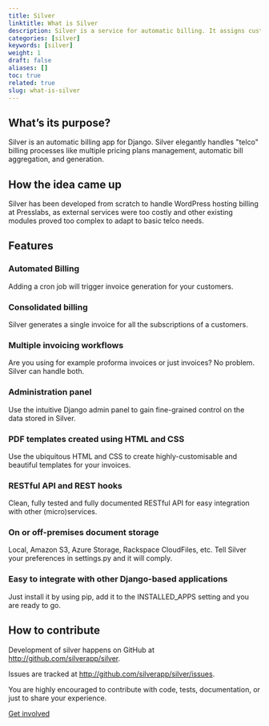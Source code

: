 ```yaml
---
title: Silver
linktitle: What is Silver
description: Silver is a service for automatic billing. It assigns customers to plans and creates automatic invoice entries.
categories: [silver]
keywords: [silver]
weight: 1
draft: false
aliases: []
toc: true
related: true
slug: what-is-silver
---
```


## What’s its purpose?

Silver is an automatic billing app for Django. Silver elegantly handles "telco" billing processes like multiple pricing plans management, automatic bill aggregation, and generation.

## How the idea came up

Silver has been developed from scratch to handle WordPress hosting billing at Presslabs, as external services were too costly and other existing modules proved too complex to adapt to basic telco needs.

## Features

### Automated Billing
Adding a cron job will trigger invoice generation for your customers.

### Consolidated billing
Silver generates a single invoice for all the subscriptions of a customers.

### Multiple invoicing workflows

Are you using for example proforma invoices or just invoices? No problem. Silver can handle both.

### Administration panel

Use the intuitive Django admin panel to gain fine-grained control on the data stored in Silver.

### PDF templates created using HTML and CSS

Use the ubiquitous HTML and CSS to create highly-customisable and beautiful templates for your invoices.

### RESTful API and REST hooks

Clean, fully tested and fully documented RESTful API for easy integration with other (micro)services.

### On or off-premises document storage

Local, Amazon S3, Azure Storage, Rackspace CloudFiles, etc. Tell Silver your preferences in settings.py and it will comply.

### Easy to integrate with other Django-based applications

Just install it by using pip, add it to the INSTALLED_APPS setting and you are ready to go.

## How to contribute

Development of silver happens on GitHub at http://github.com/silverapp/silver.

Issues are tracked at http://github.com/silverapp/silver/issues.

You are highly encouraged to contribute with code, tests, documentation, or just to share your experience.

[Get involved](https://github.com/presslabs/silver/)
